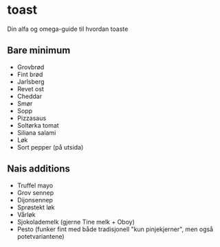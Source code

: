 # toast
Din alfa og omega-guide til hvordan toaste

## Bare minimum
- Grovbrød
- Fint brød
- Jarlsberg
- Revet ost
- Cheddar
- Smør
- Sopp
- Pizzasaus
- Soltørka tomat
- Siliana salami
- Løk
- Sort pepper (på utsida)

## Nais additions
- Truffel mayo
- Grov sennep
- Dijonsennep
- Sprøstekt løk
- Vårløk
- Sjokolademelk (gjerne Tine melk + Oboy)
- Pesto (funker fint med både tradisjonell "kun pinjekjerner", men også potetvariantene)
